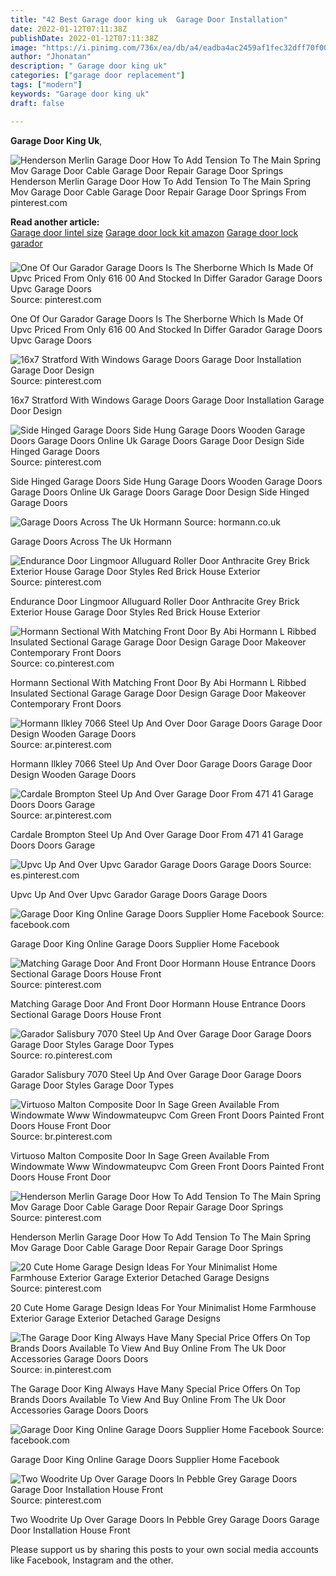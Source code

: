 ```yaml
---
title: "42 Best Garage door king uk  Garage Door Installation"
date: 2022-01-12T07:11:38Z
publishDate: 2022-01-12T07:11:38Z
image: "https://i.pinimg.com/736x/ea/db/a4/eadba4ac2459af1fec32dff70f00192a.jpg"
author: "Jhonatan"
description: " Garage door king uk"
categories: ["garage door replacement"]
tags: ["modern"]
keywords: "Garage door king uk"
draft: false

---
```

<!-- Head tag Code -->
**Garage Door King Uk**, 

![Henderson Merlin Garage Door How To Add Tension To The Main Spring Mov Garage Door Cable Garage Door Repair Garage Door Springs](https://i.pinimg.com/originals/00/74/a8/0074a87e19ee050a855fa4d8cb90b4c7.jpg "Henderson Merlin Garage Door How To Add Tension To The Main Spring Mov Garage Door Cable Garage Door Repair Garage Door Springs")
Henderson Merlin Garage Door How To Add Tension To The Main Spring Mov Garage Door Cable Garage Door Repair Garage Door Springs From pinterest.com

**Read another article:**  
[Garage door lintel size](/garage-door-lintel-size/)
[Garage door lock kit amazon](/garage-door-lock-kit-amazon/)
[Garage door lock garador](/garage-door-lock-garador/)




### 

 


![One Of Our Garador Garage Doors Is The Sherborne Which Is Made Of Upvc Priced From Only 616 00 And Stocked In Differ Garador Garage Doors Upvc Garage Doors](https://i.pinimg.com/originals/28/4b/08/284b083edf10b91032d54a74dd613738.jpg "One Of Our Garador Garage Doors Is The Sherborne Which Is Made Of Upvc Priced From Only 616 00 And Stocked In Differ Garador Garage Doors Upvc Garage Doors")
Source: pinterest.com

One Of Our Garador Garage Doors Is The Sherborne Which Is Made Of Upvc Priced From Only 616 00 And Stocked In Differ Garador Garage Doors Upvc Garage Doors  

![16x7 Stratford With Windows Garage Doors Garage Door Installation Garage Door Design](https://i.pinimg.com/originals/a5/9e/9f/a59e9f00e57221d3e8e7a299440af466.png "16x7 Stratford With Windows Garage Doors Garage Door Installation Garage Door Design")
Source: pinterest.com

16x7 Stratford With Windows Garage Doors Garage Door Installation Garage Door Design  

![Side Hinged Garage Doors Side Hung Garage Doors Wooden Garage Doors Garage Doors Online Uk Garage Doors Garage Door Design Side Hinged Garage Doors](https://i.pinimg.com/564x/d5/ae/9a/d5ae9a55b56e47871c2e7fe33c52ef7a.jpg "Side Hinged Garage Doors Side Hung Garage Doors Wooden Garage Doors Garage Doors Online Uk Garage Doors Garage Door Design Side Hinged Garage Doors")
Source: pinterest.com

Side Hinged Garage Doors Side Hung Garage Doors Wooden Garage Doors Garage Doors Online Uk Garage Doors Garage Door Design Side Hinged Garage Doors  

![Garage Doors Across The Uk Hormann](https://cdn.hoermann-cloud.de/fileadmin/Global_Images/Produkte/Garagentore/-Uebersichtsseite-/teaser_garagentore_bauherren__1920x768_01.jpg "Garage Doors Across The Uk Hormann")
Source: hormann.co.uk

Garage Doors Across The Uk Hormann  

![Endurance Door Lingmoor Alluguard Roller Door Anthracite Grey Brick Exterior House Garage Door Styles Red Brick House Exterior](https://i.pinimg.com/originals/bd/74/b7/bd74b7339641937dda3f94587630496b.jpg "Endurance Door Lingmoor Alluguard Roller Door Anthracite Grey Brick Exterior House Garage Door Styles Red Brick House Exterior")
Source: pinterest.com

Endurance Door Lingmoor Alluguard Roller Door Anthracite Grey Brick Exterior House Garage Door Styles Red Brick House Exterior  

![Hormann Sectional With Matching Front Door By Abi Hormann L Ribbed Insulated Sectional Garage Garage Door Design Garage Door Makeover Contemporary Front Doors](https://i.pinimg.com/originals/e1/38/7f/e1387f4d11e9e1ce5a246ea92eca91b2.jpg "Hormann Sectional With Matching Front Door By Abi Hormann L Ribbed Insulated Sectional Garage Garage Door Design Garage Door Makeover Contemporary Front Doors")
Source: co.pinterest.com

Hormann Sectional With Matching Front Door By Abi Hormann L Ribbed Insulated Sectional Garage Garage Door Design Garage Door Makeover Contemporary Front Doors  

![Hormann Ilkley 7066 Steel Up And Over Door Garage Doors Garage Door Design Wooden Garage Doors](https://i.pinimg.com/564x/eb/42/71/eb42716f0068c976dfef1d96ad28c2c0--front-courtyard-garage-doors.jpg "Hormann Ilkley 7066 Steel Up And Over Door Garage Doors Garage Door Design Wooden Garage Doors")
Source: ar.pinterest.com

Hormann Ilkley 7066 Steel Up And Over Door Garage Doors Garage Door Design Wooden Garage Doors  

![Cardale Brompton Steel Up And Over Garage Door From 471 41 Garage Doors Doors Garage](https://i.pinimg.com/736x/86/c5/fa/86c5fac74483e8abd9426e89c8e1cdf2.jpg "Cardale Brompton Steel Up And Over Garage Door From 471 41 Garage Doors Doors Garage")
Source: ar.pinterest.com

Cardale Brompton Steel Up And Over Garage Door From 471 41 Garage Doors Doors Garage  

![Upvc Up And Over Upvc Garador Garage Doors Garage Doors](https://i.pinimg.com/originals/e5/c0/e2/e5c0e27f36475c1bed8cfb754c4e44a3.jpg "Upvc Up And Over Upvc Garador Garage Doors Garage Doors")
Source: es.pinterest.com

Upvc Up And Over Upvc Garador Garage Doors Garage Doors  

![Garage Door King Online Garage Doors Supplier Home Facebook](https://lookaside.fbsbx.com/lookaside/crawler/media/?media_id=1927011134082485 "Garage Door King Online Garage Doors Supplier Home Facebook")
Source: facebook.com

Garage Door King Online Garage Doors Supplier Home Facebook  

![Matching Garage Door And Front Door Hormann House Entrance Doors Sectional Garage Doors House Front](https://i.pinimg.com/736x/d3/a1/e2/d3a1e2f99ee0c053fb5614da806e921b.jpg "Matching Garage Door And Front Door Hormann House Entrance Doors Sectional Garage Doors House Front")
Source: pinterest.com

Matching Garage Door And Front Door Hormann House Entrance Doors Sectional Garage Doors House Front  

![Garador Salisbury 7070 Steel Up And Over Garage Door Garage Doors Garage Door Styles Garage Door Types](https://i.pinimg.com/originals/92/99/bc/9299bcda0c0645955db0f16c8aa9b621.jpg "Garador Salisbury 7070 Steel Up And Over Garage Door Garage Doors Garage Door Styles Garage Door Types")
Source: ro.pinterest.com

Garador Salisbury 7070 Steel Up And Over Garage Door Garage Doors Garage Door Styles Garage Door Types  

![Virtuoso Malton Composite Door In Sage Green Available From Windowmate Www Windowmateupvc Com Green Front Doors Painted Front Doors House Front Door](https://i.pinimg.com/originals/e4/ba/c3/e4bac3192fb5c54222264290c49420a5.jpg "Virtuoso Malton Composite Door In Sage Green Available From Windowmate Www Windowmateupvc Com Green Front Doors Painted Front Doors House Front Door")
Source: br.pinterest.com

Virtuoso Malton Composite Door In Sage Green Available From Windowmate Www Windowmateupvc Com Green Front Doors Painted Front Doors House Front Door  

![Henderson Merlin Garage Door How To Add Tension To The Main Spring Mov Garage Door Cable Garage Door Repair Garage Door Springs](https://i.pinimg.com/originals/00/74/a8/0074a87e19ee050a855fa4d8cb90b4c7.jpg "Henderson Merlin Garage Door How To Add Tension To The Main Spring Mov Garage Door Cable Garage Door Repair Garage Door Springs")
Source: pinterest.com

Henderson Merlin Garage Door How To Add Tension To The Main Spring Mov Garage Door Cable Garage Door Repair Garage Door Springs  

![20 Cute Home Garage Design Ideas For Your Minimalist Home Farmhouse Exterior Garage Exterior Detached Garage Designs](https://i.pinimg.com/originals/2e/8d/d5/2e8dd557629419b3cfec01bc8edc6e4f.jpg "20 Cute Home Garage Design Ideas For Your Minimalist Home Farmhouse Exterior Garage Exterior Detached Garage Designs")
Source: pinterest.com

20 Cute Home Garage Design Ideas For Your Minimalist Home Farmhouse Exterior Garage Exterior Detached Garage Designs  

![The Garage Door King Always Have Many Special Price Offers On Top Brands Doors Available To View And Buy Online From The Uk Door Accessories Garage Doors Doors](https://i.pinimg.com/736x/3b/ea/69/3bea69869ecf393ae697ce92baeb2f45--garage-doors.jpg "The Garage Door King Always Have Many Special Price Offers On Top Brands Doors Available To View And Buy Online From The Uk Door Accessories Garage Doors Doors")
Source: in.pinterest.com

The Garage Door King Always Have Many Special Price Offers On Top Brands Doors Available To View And Buy Online From The Uk Door Accessories Garage Doors Doors  

![Garage Door King Online Garage Doors Supplier Home Facebook](https://lookaside.fbsbx.com/lookaside/crawler/media/?media_id=1850536595063273 "Garage Door King Online Garage Doors Supplier Home Facebook")
Source: facebook.com

Garage Door King Online Garage Doors Supplier Home Facebook  

![Two Woodrite Up Over Garage Doors In Pebble Grey Garage Doors Garage Door Installation House Front](https://i.pinimg.com/736x/ea/db/a4/eadba4ac2459af1fec32dff70f00192a.jpg "Two Woodrite Up Over Garage Doors In Pebble Grey Garage Doors Garage Door Installation House Front")
Source: pinterest.com

Two Woodrite Up Over Garage Doors In Pebble Grey Garage Doors Garage Door Installation House Front  

Please support us by sharing this posts to your own social media accounts like Facebook, Instagram and the other.

